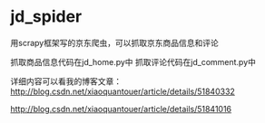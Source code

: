 # jd_spider

用scrapy框架写的京东爬虫，可以抓取京东商品信息和评论

抓取商品信息代码在jd_home.py中
抓取评论代码在jd_comment.py中

详细内容可以看我的博客文章：
http://blog.csdn.net/xiaoquantouer/article/details/51840332

http://blog.csdn.net/xiaoquantouer/article/details/51841016
